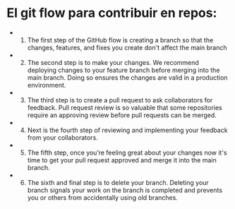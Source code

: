 # El git flow para contribuir en repos:

- 1. The first step of the GitHub flow is creating a branch so that the changes, features, and fixes you create don't affect the main branch

- 2. The second step is to make your changes. We recommend deploying changes to your feature branch before merging into the main branch. Doing so ensures the changes are valid in a production environment.

- 3. The third step is to create a pull request to ask collaborators for feedback. Pull request review is so valuable that some repositories require an approving review before pull requests can be merged.

- 4. Next is the fourth step of reviewing and implementing your feedback from your collaborators.

- 5. The fifth step, once you’re feeling great about your changes now it's time to get your pull request approved and merge it into the main branch.

- 6. The sixth and final step is to delete your branch. Deleting your branch signals your work on the branch is completed and prevents you or others from accidentally using old branches.
